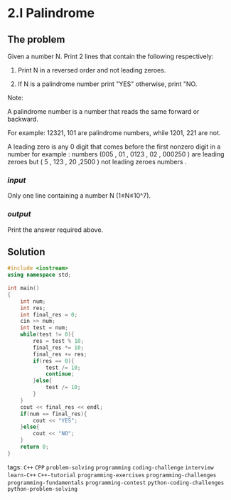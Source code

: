 # 2.I Palindrome

## The problem
Given a number N. Print 2 lines that contain the following respectively:

1. Print N in a reversed order and not leading zeroes.

2. If N is a palindrome number print "YES" otherwise, print "NO.

Note:

A palindrome number is a number that reads the same forward or backward.

For example: 12321, 101 are palindrome numbers, while 1201, 221 are not.

A leading zero is any 0 digit that comes before the first nonzero digit in a number for example : numbers (005 , 01 , 0123 , 02 , 000250 ) are leading zeroes but ( 5 , 123 , 20 ,2500 ) not leading zeroes numbers .

### *input*
Only one line containing a number N (1≤N≤10^7).
### *output*
Print the answer required above.

## Solution

```C++
#include <iostream>
using namespace std;
 
int main()
{
    int num;
    int res;
    int final_res = 0;
    cin >> num;
    int test = num;
    while(test != 0){
        res = test % 10;
        final_res *= 10;
        final_res += res;
        if(res == 0){
            test /= 10;
            continue;
        }else{
            test /= 10;
        }
    }
    cout << final_res << endl;
    if(num == final_res){
        cout << "YES";
    }else{
        cout << "NO";
    }
    return 0;
}
```

tags: `C++`  `CPP`  `problem-solving`  `programming`  `coding-challenge`  `interview`
`learn-C++`  `C++-tutorial`  `programming-exercises`  `programming-challenges`  `programming-fundamentals`
`programming-contest`  `python-coding-challenges`  `python-problem-solving`
